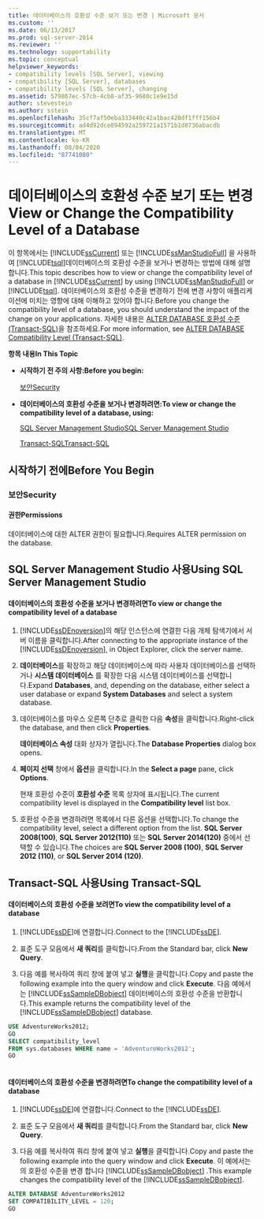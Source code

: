 ```yaml
---
title: 데이터베이스의 호환성 수준 보기 또는 변경 | Microsoft 문서
ms.custom: ''
ms.date: 06/13/2017
ms.prod: sql-server-2014
ms.reviewer: ''
ms.technology: supportability
ms.topic: conceptual
helpviewer_keywords:
- compatibility levels [SQL Server], viewing
- compatibility [SQL Server], databases
- compatibility levels [SQL Server], changing
ms.assetid: 579867ec-57cb-4cb8-af35-9688c1e9e15d
author: stevestein
ms.author: sstein
ms.openlocfilehash: 35cf7af50eba333440c42a1bac428df1fff156b4
ms.sourcegitcommit: ad4d92dce894592a259721a1571b1d8736abacdb
ms.translationtype: MT
ms.contentlocale: ko-KR
ms.lasthandoff: 08/04/2020
ms.locfileid: "87741080"
---
```

# <a name="view-or-change-the-compatibility-level-of-a-database"></a><span data-ttu-id="cf151-102">데이터베이스의 호환성 수준 보기 또는 변경</span><span class="sxs-lookup"><span data-stu-id="cf151-102">View or Change the Compatibility Level of a Database</span></span>
  <span data-ttu-id="cf151-103">이 항목에서는 [!INCLUDE[ssCurrent](../../includes/sscurrent-md.md)] 또는 [!INCLUDE[ssManStudioFull](../../includes/ssmanstudiofull-md.md)] 을 사용하여 [!INCLUDE[tsql](../../includes/tsql-md.md)]데이터베이스의 호환성 수준을 보거나 변경하는 방법에 대해 설명합니다.</span><span class="sxs-lookup"><span data-stu-id="cf151-103">This topic describes how to view or change the compatibility level of a database in [!INCLUDE[ssCurrent](../../includes/sscurrent-md.md)] by using [!INCLUDE[ssManStudioFull](../../includes/ssmanstudiofull-md.md)] or [!INCLUDE[tsql](../../includes/tsql-md.md)].</span></span> <span data-ttu-id="cf151-104">데이터베이스의 호환성 수준을 변경하기 전에 변경 사항이 애플리케이션에 미치는 영향에 대해 이해하고 있어야 합니다.</span><span class="sxs-lookup"><span data-stu-id="cf151-104">Before you change the compatibility level of a database, you should understand the impact of the change on your applications.</span></span> <span data-ttu-id="cf151-105">자세한 내용은 [ALTER DATABASE 호환성 수준&#40;Transact-SQL&#41;](/sql/t-sql/statements/alter-database-transact-sql-compatibility-level)을 참조하세요.</span><span class="sxs-lookup"><span data-stu-id="cf151-105">For more information, see [ALTER DATABASE Compatibility Level &#40;Transact-SQL&#41;](/sql/t-sql/statements/alter-database-transact-sql-compatibility-level).</span></span>  
  
 <span data-ttu-id="cf151-106">**항목 내용**</span><span class="sxs-lookup"><span data-stu-id="cf151-106">**In This Topic**</span></span>  
  
-   <span data-ttu-id="cf151-107">**시작하기 전 주의 사항:**</span><span class="sxs-lookup"><span data-stu-id="cf151-107">**Before you begin:**</span></span>  
  
     [<span data-ttu-id="cf151-108">보안</span><span class="sxs-lookup"><span data-stu-id="cf151-108">Security</span></span>](#Security)  
  
-   <span data-ttu-id="cf151-109">**데이터베이스의 호환성 수준을 보거나 변경하려면:**</span><span class="sxs-lookup"><span data-stu-id="cf151-109">**To view or change the compatibility level of a database, using:**</span></span>  
  
     [<span data-ttu-id="cf151-110">SQL Server Management Studio</span><span class="sxs-lookup"><span data-stu-id="cf151-110">SQL Server Management Studio</span></span>](#SSMSProcedure)  
  
     [<span data-ttu-id="cf151-111">Transact-SQL</span><span class="sxs-lookup"><span data-stu-id="cf151-111">Transact-SQL</span></span>](#TsqlProcedure)  
  
##  <a name="before-you-begin"></a><a name="BeforeYouBegin"></a> <span data-ttu-id="cf151-112">시작하기 전에</span><span class="sxs-lookup"><span data-stu-id="cf151-112">Before You Begin</span></span>  
  
###  <a name="security"></a><a name="Security"></a> <span data-ttu-id="cf151-113">보안</span><span class="sxs-lookup"><span data-stu-id="cf151-113">Security</span></span>  
  
####  <a name="permissions"></a><a name="Permissions"></a> <span data-ttu-id="cf151-114">권한</span><span class="sxs-lookup"><span data-stu-id="cf151-114">Permissions</span></span>  
 <span data-ttu-id="cf151-115">데이터베이스에 대한 ALTER 권한이 필요합니다.</span><span class="sxs-lookup"><span data-stu-id="cf151-115">Requires ALTER permission on the database.</span></span>  
  
##  <a name="using-sql-server-management-studio"></a><a name="SSMSProcedure"></a> <span data-ttu-id="cf151-116">SQL Server Management Studio 사용</span><span class="sxs-lookup"><span data-stu-id="cf151-116">Using SQL Server Management Studio</span></span>  
  
#### <a name="to-view-or-change-the-compatibility-level-of-a-database"></a><span data-ttu-id="cf151-117">데이터베이스의 호환성 수준을 보거나 변경하려면</span><span class="sxs-lookup"><span data-stu-id="cf151-117">To view or change the compatibility level of a database</span></span>  
  
1.  <span data-ttu-id="cf151-118">[!INCLUDE[ssDEnoversion](../../includes/ssdenoversion-md.md)]의 해당 인스턴스에 연결한 다음 개체 탐색기에서 서버 이름을 클릭합니다.</span><span class="sxs-lookup"><span data-stu-id="cf151-118">After connecting to the appropriate instance of the [!INCLUDE[ssDEnoversion](../../includes/ssdenoversion-md.md)], in Object Explorer, click the server name.</span></span>  
  
2.  <span data-ttu-id="cf151-119">**데이터베이스**를 확장하고 해당 데이터베이스에 따라 사용자 데이터베이스를 선택하거나 **시스템 데이터베이스** 를 확장한 다음 시스템 데이터베이스를 선택합니다.</span><span class="sxs-lookup"><span data-stu-id="cf151-119">Expand **Databases**, and, depending on the database, either select a user database or expand **System Databases** and select a system database.</span></span>  
  
3.  <span data-ttu-id="cf151-120">데이터베이스를 마우스 오른쪽 단추로 클릭한 다음 **속성**을 클릭합니다.</span><span class="sxs-lookup"><span data-stu-id="cf151-120">Right-click the database, and then click **Properties**.</span></span>  
  
     <span data-ttu-id="cf151-121">**데이터베이스 속성** 대화 상자가 열립니다.</span><span class="sxs-lookup"><span data-stu-id="cf151-121">The **Database Properties** dialog box opens.</span></span>  
  
4.  <span data-ttu-id="cf151-122">**페이지 선택** 창에서 **옵션**을 클릭합니다.</span><span class="sxs-lookup"><span data-stu-id="cf151-122">In the **Select a page** pane, click **Options**.</span></span>  
  
     <span data-ttu-id="cf151-123">현재 호환성 수준이 **호환성 수준** 목록 상자에 표시됩니다.</span><span class="sxs-lookup"><span data-stu-id="cf151-123">The current compatibility level is displayed in the **Compatibility level** list box.</span></span>  
  
5.  <span data-ttu-id="cf151-124">호환성 수준을 변경하려면 목록에서 다른 옵션을 선택합니다.</span><span class="sxs-lookup"><span data-stu-id="cf151-124">To change the compatibility level, select a different option from the list.</span></span> <span data-ttu-id="cf151-125">**SQL Server 2008(100)**, **SQL Server 2012(110)** 또는 **SQL Server 2014(120)** 중에서 선택할 수 있습니다.</span><span class="sxs-lookup"><span data-stu-id="cf151-125">The choices are **SQL Server 2008 (100)**, **SQL Server 2012 (110)**, or **SQL Server 2014 (120)**.</span></span>  
  
##  <a name="using-transact-sql"></a><a name="TsqlProcedure"></a> <span data-ttu-id="cf151-126">Transact-SQL 사용</span><span class="sxs-lookup"><span data-stu-id="cf151-126">Using Transact-SQL</span></span>  
  
#### <a name="to-view-the-compatibility-level-of-a-database"></a><span data-ttu-id="cf151-127">데이터베이스의 호환성 수준을 보려면</span><span class="sxs-lookup"><span data-stu-id="cf151-127">To view the compatibility level of a database</span></span>  
  
1.  <span data-ttu-id="cf151-128">[!INCLUDE[ssDE](../../includes/ssde-md.md)]에 연결합니다.</span><span class="sxs-lookup"><span data-stu-id="cf151-128">Connect to the [!INCLUDE[ssDE](../../includes/ssde-md.md)].</span></span>  
  
2.  <span data-ttu-id="cf151-129">표준 도구 모음에서 **새 쿼리**를 클릭합니다.</span><span class="sxs-lookup"><span data-stu-id="cf151-129">From the Standard bar, click **New Query**.</span></span>  
  
3.  <span data-ttu-id="cf151-130">다음 예를 복사하여 쿼리 창에 붙여 넣고 **실행**을 클릭합니다.</span><span class="sxs-lookup"><span data-stu-id="cf151-130">Copy and paste the following example into the query window and click **Execute**.</span></span> <span data-ttu-id="cf151-131">다음 예에서는 [!INCLUDE[ssSampleDBobject](../../includes/sssampledbobject-md.md)] 데이터베이스의 호환성 수준을 반환합니다.</span><span class="sxs-lookup"><span data-stu-id="cf151-131">This example returns the compatibility level of the [!INCLUDE[ssSampleDBobject](../../includes/sssampledbobject-md.md)] database.</span></span>  
  
```sql  
USE AdventureWorks2012;  
GO  
SELECT compatibility_level  
FROM sys.databases WHERE name = 'AdventureWorks2012';  
GO  
  
```  
  
#### <a name="to-change-the-compatibility-level-of-a-database"></a><span data-ttu-id="cf151-132">데이터베이스의 호환성 수준을 변경하려면</span><span class="sxs-lookup"><span data-stu-id="cf151-132">To change the compatibility level of a database</span></span>  
  
1.  <span data-ttu-id="cf151-133">[!INCLUDE[ssDE](../../includes/ssde-md.md)]에 연결합니다.</span><span class="sxs-lookup"><span data-stu-id="cf151-133">Connect to the [!INCLUDE[ssDE](../../includes/ssde-md.md)].</span></span>  
  
2.  <span data-ttu-id="cf151-134">표준 도구 모음에서 **새 쿼리**를 클릭합니다.</span><span class="sxs-lookup"><span data-stu-id="cf151-134">From the Standard bar, click **New Query**.</span></span>  
  
3.  <span data-ttu-id="cf151-135">다음 예를 복사하여 쿼리 창에 붙여 넣고 **실행**을 클릭합니다.</span><span class="sxs-lookup"><span data-stu-id="cf151-135">Copy and paste the following example into the query window and click **Execute**.</span></span> <span data-ttu-id="cf151-136">이 예에서는의 호환성 수준을 변경 합니다 [!INCLUDE[ssSampleDBobject](../../includes/sssql14-md.md)] .</span><span class="sxs-lookup"><span data-stu-id="cf151-136">This example changes the compatibility level of the [!INCLUDE[ssSampleDBobject](../../includes/sssql14-md.md)].</span></span>  
  
```sql  
ALTER DATABASE AdventureWorks2012  
SET COMPATIBILITY_LEVEL = 120;  
GO  
```  
  
  
